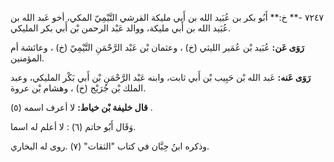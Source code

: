٧٢٤٧ -** خ:** أَبُو بكر بن عُبَيد الله بن أَبي مليكة القرشي التَّيْمِيّ المكي، أخو عَبد الله بن عُبَيد الله بن أَبي مليكة، ووالد عَبْد الرحمن بْن أَبي بكر المليكي.

**رَوَى عَن:** عُبَيد بْن عُمَير الليثي (خ) ، وعثمان بْن عَبْد الرَّحْمَنِ التَّيْمِيّ (خ) ، وعائشة أم المؤمنين.

**رَوَى عَنه:** عَبد الله بْن حَبِيب بْن أَبي ثابت، وابنه عَبْد الرَّحْمَنِ بْن أَبي بَكْر المليكي، وعبد الملك بْن جُرَيْج (خ) ، وهشام بْن عروة.

**قال خليفة بْن خياط:** لا أعرف اسمه (٥) .

وَقَال أَبُو حاتم (٦) : لا أعلم له اسما.

وذكره ابنُ حِبَّان في كتاب "الثقات" (٧) .روى له البخاري.